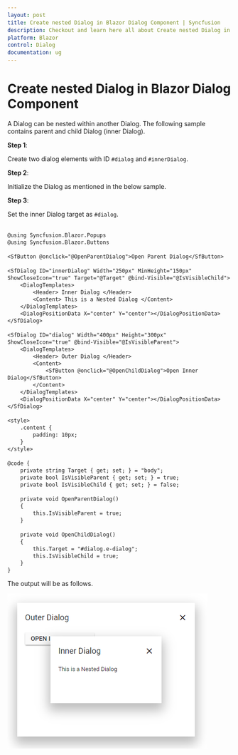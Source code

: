 ```yaml
---
layout: post
title: Create nested Dialog in Blazor Dialog Component | Syncfusion
description: Checkout and learn here all about Create nested Dialog in Syncfusion Blazor Dialog component and more.
platform: Blazor
control: Dialog
documentation: ug
---
```


# Create nested Dialog in Blazor Dialog Component

A Dialog can be nested within another Dialog. The following sample contains parent and child Dialog (inner Dialog).

**Step 1**:

Create two dialog elements with ID `#dialog` and `#innerDialog`.

**Step 2**:

Initialize the Dialog as mentioned in the below sample.

**Step 3**:

Set the inner Dialog target as `#dialog`.

```cshtml

@using Syncfusion.Blazor.Popups
@using Syncfusion.Blazor.Buttons

<SfButton @onclick="@OpenParentDialog">Open Parent Dialog</SfButton>

<SfDialog ID="innerDialog" Width="250px" MinHeight="150px" ShowCloseIcon="true" Target="@Target" @bind-Visible="@IsVisibleChild">
    <DialogTemplates>
        <Header> Inner Dialog </Header>
        <Content> This is a Nested Dialog </Content>
    </DialogTemplates>
    <DialogPositionData X="center" Y="center"></DialogPositionData>
</SfDialog>

<SfDialog ID="dialog" Width="400px" Height="300px" ShowCloseIcon="true" @bind-Visible="@IsVisibleParent">
    <DialogTemplates>
        <Header> Outer Dialog </Header>
        <Content>
            <SfButton @onclick="@OpenChildDialog">Open Inner Dialog</SfButton>
        </Content>
    </DialogTemplates>
    <DialogPositionData X="center" Y="center"></DialogPositionData>
</SfDialog>

<style>
    .content {
        padding: 10px;
    }
</style>

@code {
    private string Target { get; set; } = "body";
    private bool IsVisibleParent { get; set; } = true;
    private bool IsVisibleChild { get; set; } = false;

    private void OpenParentDialog()
    {
        this.IsVisibleParent = true;
    }

    private void OpenChildDialog()
    {
        this.Target = "#dialog.e-dialog";
        this.IsVisibleChild = true;
    }
}

```

The output will be as follows.

![dialog](../images/dialog-nested.png)